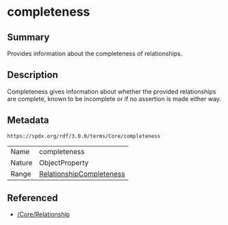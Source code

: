 <!-- Automatically generated by spec-parser v2.1.0 on 2024-06-17T10:36:57.838737+00:00 -->
<!-- SPDX-License-Identifier: Community-Spec-1.0 -->

# completeness

## Summary

Provides information about the completeness of relationships.


## Description

Completeness gives information about whether the provided relationships are
complete, known to be incomplete or if no assertion is made either way.


## Metadata

`https://spdx.org/rdf/3.0.0/terms/Core/completeness`


| | |
|---|---|
| Name | completeness |
| Nature | ObjectProperty |
| Range | [RelationshipCompleteness](../Vocabularies/RelationshipCompleteness.md) |




## Referenced

- [/Core/Relationship](../../Core/Classes/Relationship.md)

